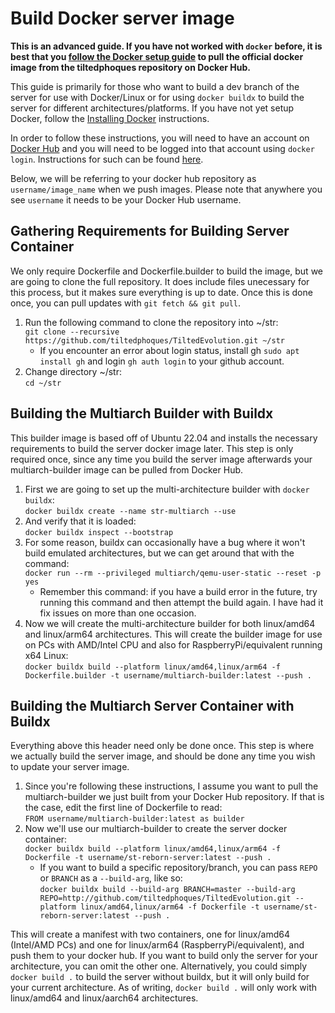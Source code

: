 # Build Docker server image

**This is an advanced guide. If you have not worked with `docker` before, it is best that you [follow the Docker setup guide](../../guides/server-guide/linux-setup/docker-setup.md) to pull the official docker image from the tiltedphoques repository on Docker Hub.**

This guide is primarily for those who want to build a dev branch of the server for use with Docker/Linux or for using `docker buildx` to build the server for different architectures/platforms. If you have not yet setup Docker, follow the [Installing Docker](../../guides/server-guide/linux-setup/docker-setup.md#installing-docker) instructions.

In order to follow these instructions, you will need to have an account on [Docker Hub](https://hub.docker.com) and you will need to be logged into that account using `docker login`. Instructions for such can be found [here](https://docs.docker.com/engine/reference/commandline/login/).

Below, we will be referring to your docker hub repository as `username/image_name` when we push images. Please note that anywhere you see `username` it needs to be your Docker Hub username.

## Gathering Requirements for Building Server Container

We only require Dockerfile and Dockerfile.builder to build the image, but we are going to clone the full repository. It does include files unecessary for this process, but it makes sure everything is up to date. Once this is done once, you can pull updates with `git fetch && git pull`.

1. Run the following command to clone the repository into ~/str:\
    `git clone --recursive https://github.com/tiltedphoques/TiltedEvolution.git ~/str`
    * If you encounter an error about login status, install gh `sudo apt install gh` and login `gh auth login` to your github account.
2. Change directory ~/str:\
    `cd ~/str`


## Building the Multiarch Builder with Buildx

This builder image is based off of Ubuntu 22.04 and installs the necessary requirements to build the server docker image later. This step is only required once, since any time you build the server image afterwards your multiarch-builder image can be pulled from Docker Hub.

1. First we are going to set up the multi-architecture builder with `docker buildx`:\
    `docker buildx create --name str-multiarch --use`
2. And verify that it is loaded:\
    `docker buildx inspect --bootstrap`
3. For some reason, buildx can occasionally have a bug where it won't build emulated architectures, but we can get around that with the command:\
    `docker run --rm --privileged multiarch/qemu-user-static --reset -p yes`
    * Remember this command: if you have a build error in the future, try running this command and then attempt the build again. I have had it fix issues on more than one occasion.
4. Now we will create the multi-architecture builder for both linux/amd64 and linux/arm64 architectures. This will create the builder image for use on PCs with AMD/Intel CPU and also for RaspberryPi/equivalent running x64 Linux:\
    `docker buildx build --platform linux/amd64,linux/arm64 -f Dockerfile.builder -t username/multiarch-builder:latest --push .`


## Building the Multiarch Server Container with Buildx

Everything above this header need only be done once. This step is where we actually build the server image, and should be done any time you wish to update your server image.

1. Since you're following these instructions, I assume you want to pull the multiarch-builder we just built from your Docker Hub repository. If that is the case, edit the first line of Dockerfile to read:\
    `FROM username/multiarch-builder:latest as builder`
2. Now we'll use our multiarch-builder to create the server docker container:\
    `docker buildx build --platform linux/amd64,linux/arm64 -f Dockerfile -t username/st-reborn-server:latest --push .`
    * If you want to build a specific repository/branch, you can pass `REPO` or `BRANCH` as a `--build-arg`, like so:\
        `docker buildx build --build-arg BRANCH=master --build-arg REPO=http://github.com/tiltedphoques/TiltedEvolution.git --platform linux/amd64,linux/arm64 -f Dockerfile -t username/st-reborn-server:latest --push .`

This will create a manifest with two containers, one for linux/amd64 (Intel/AMD PCs) and one for linux/arm64 (RaspberryPi/equivalent), and push them to your docker hub. If you want to build only the server for your architecture, you can omit the other one. Alternatively, you could simply `docker build .` to build the server without buildx, but it will only build for your current architecture. As of writing, `docker build .` will only work with linux/amd64 and linux/aarch64 architectures.